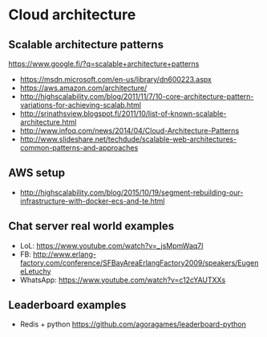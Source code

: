 # Cloud architecture

## Scalable architecture patterns

https://www.google.fi/?q=scalable+architecture+patterns

- https://msdn.microsoft.com/en-us/library/dn600223.aspx
- https://aws.amazon.com/architecture/
- http://highscalability.com/blog/2011/11/7/10-core-architecture-pattern-variations-for-achieving-scalab.html
- http://srinathsview.blogspot.fi/2011/10/list-of-known-scalable-architecture.html
- http://www.infoq.com/news/2014/04/Cloud-Architecture-Patterns
- http://www.slideshare.net/techdude/scalable-web-architectures-common-patterns-and-approaches

## AWS setup

- http://highscalability.com/blog/2015/10/19/segment-rebuilding-our-infrastructure-with-docker-ecs-and-te.html

## Chat server real world examples

- LoL: https://www.youtube.com/watch?v=_jsMpmWaq7I
- FB: http://www.erlang-factory.com/conference/SFBayAreaErlangFactory2009/speakers/EugeneLetuchy
- WhatsApp: https://www.youtube.com/watch?v=c12cYAUTXXs

## Leaderboard examples

- Redis + python https://github.com/agoragames/leaderboard-python


